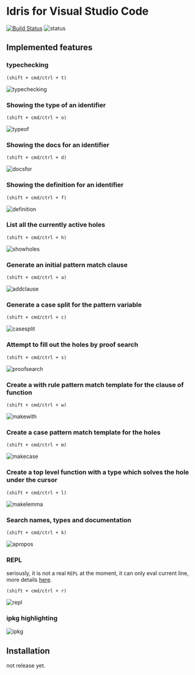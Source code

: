 # Idris for Visual Studio Code

[![Build Status](https://travis-ci.org/zjhmale/vscode-idris.svg?branch=master)](https://travis-ci.org/zjhmale/vscode-idris)
![status](https://img.shields.io/badge/status-working%20in%20progress-red.svg)

## Implemented features

### typechecking

`(shift + cmd/ctrl + t)`

![typechecking](./images/screenshots/typechecking.gif)

### Showing the type of an identifier

`(shift + cmd/ctrl + o)`

![typeof](./images/screenshots/typeof.gif)

### Showing the docs for an identifier

`(shift + cmd/ctrl + d)`

![docsfor](./images/screenshots/docsfor.gif)

### Showing the definition for an identifier 

`(shift + cmd/ctrl + f)`

![definition](./images/screenshots/definition.gif)

### List all the currently active holes

`(shift + cmd/ctrl + h)`

![showholes](./images/screenshots/showholes.gif)

### Generate an initial pattern match clause

`(shift + cmd/ctrl + a)`

![addclause](./images/screenshots/addclause.gif)

### Generate a case split for the pattern variable

`(shift + cmd/ctrl + c)`

![casesplit](./images/screenshots/casesplit.gif)

### Attempt to fill out the holes by proof search

`(shift + cmd/ctrl + s)`

![proofsearch](./images/screenshots/proofsearch.gif)

### Create a with rule pattern match template for the clause of function

`(shift + cmd/ctrl + w)`

![makewith](./images/screenshots/makewith.gif)

### Create a case pattern match template for the holes

`(shift + cmd/ctrl + m)`

![makecase](./images/screenshots/makecase.gif)

### Create a top level function with a type which solves the hole under the cursor

`(shift + cmd/ctrl + l)`

![makelemma](./images/screenshots/makelemma.gif)

### Search names, types and documentation

`(shift + cmd/ctrl + k)`

![apropos](./images/screenshots/apropos.gif)

### REPL

seriously, it is not a real `REPL` at the moment, it can only eval current line, more details [here](https://github.com/zjhmale/vscode-idris/issues/3).

`(shift + cmd/ctrl + r)`

![repl](./images/screenshots/repl.gif)

### ipkg highlighting

![ipkg](./images/screenshots/ipkg-highlight.png)

## Installation

not release yet.

